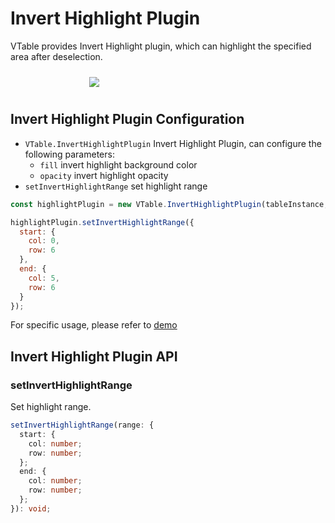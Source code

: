 # Invert Highlight Plugin

VTable provides Invert Highlight plugin, which can highlight the specified area after deselection.

<div style="display: flex; justify-content: center;">
  <img src="https://lf9-dp-fe-cms-tos.byteorg.com/obj/bit-cloud/VTable/preview/invert-highlight.png" style="flex: 0 0 50%; padding: 10px;">
</div>

## Invert Highlight Plugin Configuration

- `VTable.InvertHighlightPlugin`  Invert Highlight Plugin, can configure the following parameters:
  - `fill` invert highlight background color
  - `opacity` invert highlight opacity
- `setInvertHighlightRange` set highlight range

```js
const highlightPlugin = new VTable.InvertHighlightPlugin(tableInstance, {});

highlightPlugin.setInvertHighlightRange({
  start: {
    col: 0,
    row: 6
  },
  end: {
    col: 5,
    row: 6
  }
});
```

For specific usage, please refer to [demo](../../demo/interaction/head-highlight)

## Invert Highlight Plugin API

### setInvertHighlightRange

Set highlight range.

```ts
setInvertHighlightRange(range: {
  start: {
    col: number;
    row: number;
  };
  end: {
    col: number;
    row: number;
  };
}): void;
```